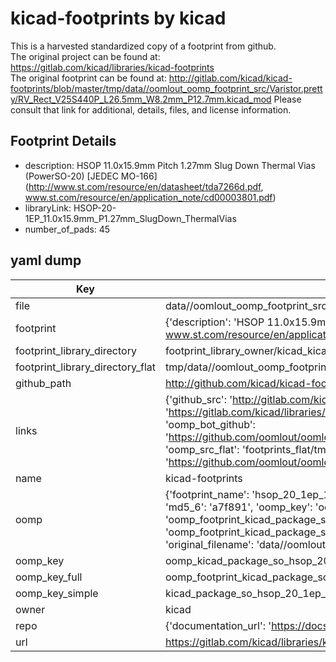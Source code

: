 # kicad-footprints by kicad  
This is a harvested standardized copy of a footprint from github.  
The original project can be found at:  
https://gitlab.com/kicad/libraries/kicad-footprints  
The original footprint can be found at:
http://gitlab.com/kicad/kicad-footprints/blob/master/tmp/data//oomlout_oomp_footprint_src/Varistor.pretty/RV_Rect_V25S440P_L26.5mm_W8.2mm_P12.7mm.kicad_mod
Please consult that link for additional, details, files, and license information.  
## Footprint Details
* description: HSOP 11.0x15.9mm Pitch 1.27mm Slug Down Thermal Vias (PowerSO-20) [JEDEC MO-166] (http://www.st.com/resource/en/datasheet/tda7266d.pdf, www.st.com/resource/en/application_note/cd00003801.pdf)  
* libraryLink: HSOP-20-1EP_11.0x15.9mm_P1.27mm_SlugDown_ThermalVias  
* number_of_pads: 45  
## yaml dump  
| Key | Value |  
| --- | --- |  
| file | data//oomlout_oomp_footprint_src/kicad-footprints/Package_SO.pretty/HSOP-20-1EP_11.0x15.9mm_P1.27mm_SlugDown_ThermalVias.kicad_mod |  
| footprint | {'description': 'HSOP 11.0x15.9mm Pitch 1.27mm Slug Down Thermal Vias (PowerSO-20) [JEDEC MO-166] (http://www.st.com/resource/en/datasheet/tda7266d.pdf, www.st.com/resource/en/application_note/cd00003801.pdf)', 'libraryLink': 'HSOP-20-1EP_11.0x15.9mm_P1.27mm_SlugDown_ThermalVias', 'number_of_pads': 45} |  
| footprint_library_directory | footprint_library_owner/kicad_kicad-footprints/ |  
| footprint_library_directory_flat | tmp/data//oomlout_oomp_footprint_src/footprints_flat/kicad_package_so_hsop_20_1ep_11_0x15_9mm_p1_27mm_slugdown_thermalvias/working |  
| github_path | http://github.com/kicad/kicad-footprints/blob/master/tmp/data//oomlout_oomp_footprint_src/Package_SO.pretty/HSOP-20-1EP_11.0x15.9mm_P1.27mm_SlugDown_ThermalVias.kicad_mod |  
| links | {'github_src': 'http://gitlab.com/kicad/kicad-footprints/blob/master/tmp/data//oomlout_oomp_footprint_src/Varistor.pretty/RV_Rect_V25S440P_L26.5mm_W8.2mm_P12.7mm.kicad_mod', 'github_src_repo': 'https://gitlab.com/kicad/libraries/kicad-footprints', 'oomp_bot': 'tmp/data//oomlout_oomp_footprint_src/footprints/kicad_package_so_hsop_20_1ep_11_0x15_9mm_p1_27mm_slugdown_thermalvias/working', 'oomp_bot_github': 'https://github.com/oomlout/oomlout_oomp_footprint_bot/tree/main/tmp/data//oomlout_oomp_footprint_src/footprints/kicad_package_so_hsop_20_1ep_11_0x15_9mm_p1_27mm_slugdown_thermalvias/working', 'oomp_src_flat': 'footprints_flat/tmp/data//oomlout_oomp_footprint_src/footprints_flat/kicad_package_so_hsop_20_1ep_11_0x15_9mm_p1_27mm_slugdown_thermalvias/working', 'oomp_src_flat_github': 'https://github.com/oomlout/oomlout_oomp_footprint_src/tree/main/tmp/data//oomlout_oomp_footprint_src/footprints_flat/kicad_package_so_hsop_20_1ep_11_0x15_9mm_p1_27mm_slugdown_thermalvias/working'} |  
| name | kicad-footprints |  
| oomp | {'footprint_name': 'hsop_20_1ep_11_0x15_9mm_p1_27mm_slugdown_thermalvias', 'library_name': 'package_so', 'md5': 'a7f891473f14a664c9423028215e65d8', 'md5_10': 'a7f891473f', 'md5_5': 'a7f89', 'md5_6': 'a7f891', 'oomp_key': 'oomp_kicad_package_so_hsop_20_1ep_11_0x15_9mm_p1_27mm_slugdown_thermalvias', 'oomp_key_extra': 'oomp_footprint_kicad_package_so_hsop_20_1ep_11_0x15_9mm_p1_27mm_slugdown_thermalvias', 'oomp_key_full': 'oomp_footprint_kicad_package_so_hsop_20_1ep_11_0x15_9mm_p1_27mm_slugdown_thermalvias_a7f891', 'oomp_key_simple': 'kicad_package_so_hsop_20_1ep_11_0x15_9mm_p1_27mm_slugdown_thermalvias', 'original_filename': 'data//oomlout_oomp_footprint_src/kicad-footprints/Package_SO.pretty/HSOP-20-1EP_11.0x15.9mm_P1.27mm_SlugDown_ThermalVias.kicad_mod', 'owner_name': 'kicad'} |  
| oomp_key | oomp_kicad_package_so_hsop_20_1ep_11_0x15_9mm_p1_27mm_slugdown_thermalvias |  
| oomp_key_full | oomp_footprint_kicad_package_so_hsop_20_1ep_11_0x15_9mm_p1_27mm_slugdown_thermalvias |  
| oomp_key_simple | kicad_package_so_hsop_20_1ep_11_0x15_9mm_p1_27mm_slugdown_thermalvias |  
| owner | kicad |  
| repo | {'documentation_url': 'https://docs.github.com/rest/repos/repos#get-a-repository', 'message': 'Not Found'} |  
| url | https://gitlab.com/kicad/libraries/kicad-footprints |  


